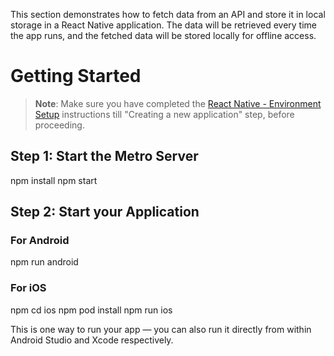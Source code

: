 This section demonstrates how to fetch data from an API and store it in local storage in a React Native application. The data will be retrieved every time the app runs, and the fetched data will be stored locally for offline access.

# Getting Started

>**Note**: Make sure you have completed the [React Native - Environment Setup](https://reactnative.dev/docs/environment-setup) instructions till "Creating a new application" step, before proceeding.

## Step 1: Start the Metro Server
npm install
npm start


## Step 2: Start your Application


### For Android

npm run android


### For iOS
npm cd ios
npm pod install
npm run ios


This is one way to run your app — you can also run it directly from within Android Studio and Xcode respectively.





